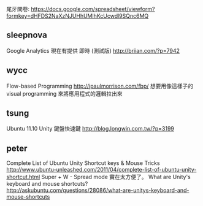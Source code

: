 


尾牙問卷:
<https://docs.google.com/spreadsheet/viewform?formkey=dHFDS2NaXzNJUHhUMlhKcUcwdl9SQnc6MQ>

## sleepnova

Google Analytics 現在有提供 即時 (測試版)
<http://briian.com/?p=7942>

## wycc

Flow-based Programming
<http://jpaulmorrison.com/fbp/>
想要用像這樣子的 visual programming 來將應用程式的邏輯拉出來

## tsung

Ubuntu 11.10 Unity 鍵盤快速鍵
<http://blog.longwin.com.tw/?p=3199>

## peter

Complete List of Ubuntu Unity Shortcut keys & Mouse Tricks
<http://www.ubuntu-unleashed.com/2011/04/complete-list-of-ubuntu-unity-shortcut.html>
Super + W - Spread mode 實在太方便了。
What are Unity's keyboard and mouse shortcuts?
<http://askubuntu.com/questions/28086/what-are-unitys-keyboard-and-mouse-shortcuts>